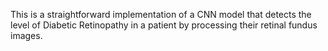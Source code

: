 This is a straightforward implementation of a CNN model that detects the level of Diabetic Retinopathy in a patient by processing their retinal fundus images.
